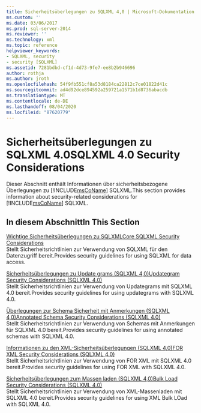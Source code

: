 ```yaml
---
title: Sicherheitsüberlegungen zu SQLXML 4,0 | Microsoft-Dokumentation
ms.custom: ''
ms.date: 03/06/2017
ms.prod: sql-server-2014
ms.reviewer: ''
ms.technology: xml
ms.topic: reference
helpviewer_keywords:
- SQLXML, security
- security [SQLXML]
ms.assetid: 7281bdbd-cf1d-4d73-9fe7-ee8b2b946696
author: rothja
ms.author: jroth
ms.openlocfilehash: 54f9fb551cf8a53d8184ca22812c7ce01822d41c
ms.sourcegitcommit: ad4d92dce894592a259721a1571b1d8736abacdb
ms.translationtype: MT
ms.contentlocale: de-DE
ms.lasthandoff: 08/04/2020
ms.locfileid: "87620779"
---
```

# <a name="sqlxml-40-security-considerations"></a><span data-ttu-id="8ec42-102">Sicherheitsüberlegungen zu SQLXML 4.0</span><span class="sxs-lookup"><span data-stu-id="8ec42-102">SQLXML 4.0 Security Considerations</span></span>
  <span data-ttu-id="8ec42-103">Dieser Abschnitt enthält Informationen über sicherheitsbezogene Überlegungen zu [!INCLUDE[msCoName](../../../includes/msconame-md.md)] SQLXML.</span><span class="sxs-lookup"><span data-stu-id="8ec42-103">This section provides information about security-related considerations for [!INCLUDE[msCoName](../../../includes/msconame-md.md)] SQLXML.</span></span>  
  
## <a name="in-this-section"></a><span data-ttu-id="8ec42-104">In diesem Abschnitt</span><span class="sxs-lookup"><span data-stu-id="8ec42-104">In This Section</span></span>  
 [<span data-ttu-id="8ec42-105">Wichtige Sicherheitsüberlegungen zu SQLXML</span><span class="sxs-lookup"><span data-stu-id="8ec42-105">Core SQLXML Security Considerations</span></span>](core-sqlxml-security-considerations.md)  
 <span data-ttu-id="8ec42-106">Stellt Sicherheitsrichtlinien zur Verwendung von SQLXML für den Datenzugriff bereit.</span><span class="sxs-lookup"><span data-stu-id="8ec42-106">Provides security guidelines for using SQLXML for data access.</span></span>  
  
 [<span data-ttu-id="8ec42-107">Sicherheitsüberlegungen zu Update grams &#40;SQLXML 4,0&#41;</span><span class="sxs-lookup"><span data-stu-id="8ec42-107">Updategram Security Considerations &#40;SQLXML 4.0&#41;</span></span>](updategram-security-considerations-sqlxml-4-0.md)  
 <span data-ttu-id="8ec42-108">Stellt Sicherheitsrichtlinien zur Verwendung von Updategrams mit SQLXML 4.0 bereit.</span><span class="sxs-lookup"><span data-stu-id="8ec42-108">Provides security guidelines for using updategrams with SQLXML 4.0.</span></span>  
  
 [<span data-ttu-id="8ec42-109">Überlegungen zur Schema Sicherheit mit Anmerkungen &#40;SQLXML 4,0&#41;</span><span class="sxs-lookup"><span data-stu-id="8ec42-109">Annotated Schema Security Considerations &#40;SQLXML 4.0&#41;</span></span>](annotated-schema-security-considerations-sqlxml-4-0.md)  
 <span data-ttu-id="8ec42-110">Stellt Sicherheitsrichtlinien zur Verwendung von Schemas mit Anmerkungen für SQLXML 4.0 bereit.</span><span class="sxs-lookup"><span data-stu-id="8ec42-110">Provides security guidelines for using annotated schemas with SQLXML 4.0.</span></span>  
  
 [<span data-ttu-id="8ec42-111">Informationen zu den XML-Sicherheitsüberlegungen &#40;SQLXML 4,0&#41;</span><span class="sxs-lookup"><span data-stu-id="8ec42-111">FOR XML Security Considerations &#40;SQLXML 4.0&#41;</span></span>](for-xml-security-considerations-sqlxml-4-0.md)  
 <span data-ttu-id="8ec42-112">Stellt Sicherheitsrichtlinien zur Verwendung von FOR XML mit SQLXML 4.0 bereit.</span><span class="sxs-lookup"><span data-stu-id="8ec42-112">Provides security guidelines for using FOR XML with SQLXML 4.0.</span></span>  
  
 [<span data-ttu-id="8ec42-113">Sicherheitsüberlegungen zum Massen laden &#40;SQLXML 4,0&#41;</span><span class="sxs-lookup"><span data-stu-id="8ec42-113">Bulk Load Security Considerations &#40;SQLXML 4.0&#41;</span></span>](bulk-load-security-considerations-sqlxml-4-0.md)  
 <span data-ttu-id="8ec42-114">Stellt Sicherheitsrichtlinien zur Verwendung von XML-Massenladen mit SQLXML 4.0 bereit.</span><span class="sxs-lookup"><span data-stu-id="8ec42-114">Provides security guidelines for using XML Bulk LOad with SQLXML 4.0.</span></span>  
  
  
